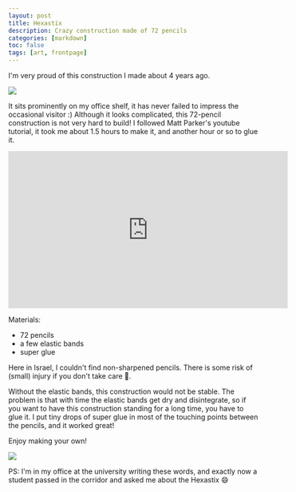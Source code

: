 ```yaml
---
layout: post
title: Hexastix
description: Crazy construction made of 72 pencils
categories: [markdown]
toc: false
tags: [art, frontpage]
---
```


I'm very proud of this construction I made about 4 years ago. 

![](https://lh3.googleusercontent.com/BHOrTTV8b6A0XlTAy6Wo32zIH9UcjYDuZl_E0qWLBh2uX2U4OnuA0YjZKSwZMTz6LZJmqyJeMhSmNsu4tqA672pxy7iKBjpWYmVW8AmR-7yotP0GGCrYhNRktnspRfxpSYRR7n2oZkw=w2400)



It sits prominently on my office shelf, it has never failed to impress the occasional visitor :)
Although it looks complicated, this 72-pencil construction is not very hard to build!
I followed Matt Parker's youtube tutorial, it took me about 1.5 hours to make it, and another hour or so to glue it.

<iframe width="560" height="315" src="https://www.youtube.com/embed/DelH1S32dOg" title="YouTube video player" frameborder="0" allow="accelerometer; autoplay; clipboard-write; encrypted-media; gyroscope; picture-in-picture" allowfullscreen></iframe>

Materials:
* 72 pencils
* a few elastic bands
* super glue

Here in Israel, I couldn't find non-sharpened pencils. There is some risk of (small) injury if you don't take care 😬. 

Without the elastic bands, this construction would not be stable.
The problem is that with time the elastic bands get dry and disintegrate, so if you want to have this construction standing for a long time, you have to glue it.
I put tiny drops of super glue in most of the touching points between the pencils, and it worked great!

Enjoy making your own!

![](https://lh3.googleusercontent.com/fGONX8L-8ZOBix5F4tp8qYd46dTl5MDhbp4C_VOiIA56iqEB6f__vgztLsAu1tldAuF-0cq9ZC8suBh2-LwC1m8hKlp5vQ-lOAj7LEZYljCs9sY6KTr5cMUoWZYQnyMzE28V2Yvs854=w2400)

PS: I'm in my office at the university writing these words, and exactly now a student passed in the corridor and asked me about the Hexastix 😄